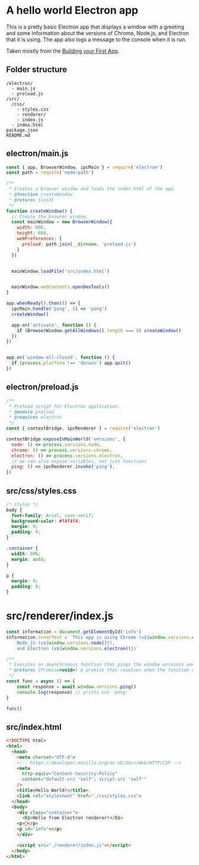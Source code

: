 # A hello world Electron app

This is a pretty basic Electron app that displays a window with a greeting and some information about the versions of Chrome, Node.js, and Electron that it is using. The app also logs a message to the console when it is run.

Taken mostly from the [Building your First App](https://www.electronjs.org/docs/latest/tutorial/tutorial-first-app).

## Folder structure

```
/electron/
  - main.js
  - preload.js
/src/
  /css/
    - styles.css
    - renderer/
    - index.js
  - index.html
package.json
README.md
```

## electron/main.js

```js
const { app, BrowserWindow, ipcMain } = require('electron')
const path = require('node:path')

/**
 * Creates a browser window and loads the index.html of the app.
 * @function createWindow
 * @returns {void}
 */
function createWindow() {
  // Create the browser window.
  const mainWindow = new BrowserWindow({
    width: 800,
    height: 600,
    webPreferences: {
      preload: path.join(__dirname, 'preload.js')
    }
  })


  mainWindow.loadFile('src/index.html')


  mainWindow.webContents.openDevTools()
}

app.whenReady().then(() => {
  ipcMain.handle('ping', () => 'pong')
  createWindow()

  app.on('activate', function () {
    if (BrowserWindow.getAllWindows().length === 0) createWindow()
  })
})


app.on('window-all-closed', function () {
  if (process.platform !== 'darwin') app.quit()
})
```

## electron/preload.js

```js
/**
 * Preload script for Electron application.
 * @module preload
 * @requires electron
 */
const { contextBridge, ipcRenderer } = require('electron')

contextBridge.exposeInMainWorld('versions', {
  node: () => process.versions.node,
  chrome: () => process.versions.chrome,
  electron: () => process.versions.electron,
  // we can also expose variables, not just functions
  ping: () => ipcRenderer.invoke('ping'),
})
```

## src/css/styles.css

```css
/* styles */
body {
  font-family: Arial, sans-serif;
  background-color: #f4f4f4;
  margin: 0;
  padding: 0;
}

.container {
  width: 80%;
  margin: auto;
}

p {
  margin: 0;
  padding: 0;
}
```

# src/renderer/index.js

```js
const information = document.getElementById('info')
information.innerText = `This app is using Chrome (v${window.versions.chrome()}), 
    Node.js (v${window.versions.node()}), 
    and Electron (v${window.versions.electron()})`

/**
 * Executes an asynchronous function that pings the window versions and logs the response.
 * @returns {Promise<void>} A promise that resolves when the function completes.
 */
const func = async () => {
    const response = await window.versions.ping()
    console.log(response) // prints out 'pong'
}

func()
```

## src/index.html

```html
<!DOCTYPE html>
<html>
  <head>
    <meta charset="UTF-8">
    <!-- https://developer.mozilla.org/en-US/docs/Web/HTTP/CSP -->
    <meta
      http-equiv="Content-Security-Policy"
      content="default-src 'self'; script-src 'self'"
    />
    <title>Hello World!</title>
    <link rel="stylesheet" href="./css/styles.css">
  </head>
  <body>
    <div class="container">
      <h1>Hello from Electron renderer!</h1>
    <p>👋</p>
    <p id="info"></p>
    </div>

    <script src="./renderer/index.js"></script>
  </body>
</html>
```
